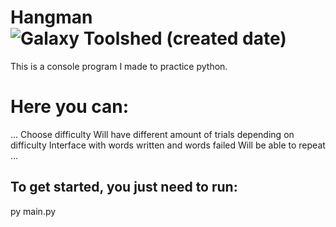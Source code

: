 # Hangman ![Galaxy Toolshed (created date)](https://img.shields.io/galaxytoolshed/created-date/hangman/artas100)


This is a console program I made to practice python.

# Here you can:
...
    Choose difficulty
    Will have different amount of trials depending on difficulty
    Interface with words written and words failed
    Will be able to repeat
...    
## To get started, you just need to run:

py main.py
